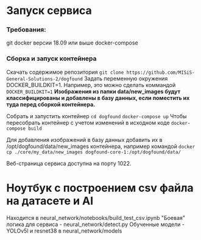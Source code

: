 # Запуск сервиса

### Требования:
git
docker версии 18.09 или выше
docker-compose

### Сборка и запуск контейнера

Скачать содержимое репозитория
```git clone https://github.com/MISiS-General-Solutions-2/dogfound```
Задать переменную окружения DOCKER_BUILDKIT=1. Например, это можно сделать коммандой
```DOCKER_BUILDKIT=1```
**Изображения из папки data/new_images будут классифицированы и добавлены в базу данных, если поместить их туда перед сборкой контейнера.**

Собрать и запустить контейнер
```cd dogfound```
```docker-compose up```
Чтобы пересобрать контейнер с учетом изменений в исходном коде
```docker-compose build```

Для добавления изображений в базу данных добавить их в /opt/dogfound/data/new_images контейнера, например командой
```docker cp ./core/my_data/new_images dogfound-core-1:/opt/dogfound/data/```

Веб-страница сервиса доступна на порту 1022.

# Ноутбук с построением csv файла на датасете и AI
Находится в neural_network/notebooks/build_test_csv.ipynb
"Боевая" логика для сервиса - neural_network/detect.py
Обученные модели - YOLOv5l и resnet38 в neural_network/models

